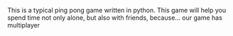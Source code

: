 This is a typical ping pong game written in python. This game will help you spend time not only alone, but also with friends, because... our game has multiplayer
